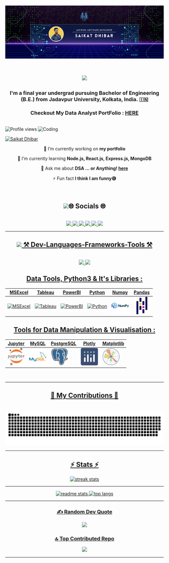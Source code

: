 ![logo](https://github.com/saiky-111/saiky-111/blob/main/ASPIRING%20SOFTware%20DEVELOPER.png)

<h1 align="center">
    <img src="https://readme-typing-svg.herokuapp.com/?font=Righteous&size=35&center=true&vCenter=true&width=500&height=70&duration=4000&lines=Hi+There!+👋;+I'm+Saikat+Dhibar!;" />
</h1>

<h3 align="center">I'm a final year undergrad pursuing Bachelor of Engineering (B.E.) from Jadavpur University, Kolkata, India. 🇮🇳</h3> 
<h3 align="center">Checkout My Data Analyst PortFolio :   <a href="https://github.com/saiky-111/DataPortfolioProjects">HERE</a></h3> 

<br/>

<!--<img align="right" alt="coding" width="350" src="output-onlinegiftools (1).gif">-->
<img align="right" alt="Coding" width="400" src="https://user-images.githubusercontent.com/55389276/140866485-8fb1c876-9a8f-4d6a-98dc-08c4981eaf70.gif">
<div align="left">
  <img width="182" height="28" src="https://komarev.com/ghpvc/?username=saiky-111&style=flat&color=0e75b6" alt="Profile views"/>
</div>

<p align="left"> <a href="https://www.linkedin.com/in/saiky111/" target="blank"><img src="https://www.godrejproperties.com/backoffice/data_content/projects/comingsoon_to_south_delhi_delhi/landing_page/images/connect-linkedin.png" alt="Saikat Dhibar" width="182" height="40" /></a> </p>


<div align="center">
 
 🔭 I’m currently working on **my portfolio**

 🌱 I’m currently learning **Node.js, React.js, Express.js, MongoDB**

💬 Ask me about **DSA ... or Anything! [here](https://github.com/saiky-111/saiky-111/issues)**

⚡ Fun fact **I think I am funny😅**

 </div>
 <br>

<h2 align="center"><img src='https://raw.githubusercontent.com/ShahriarShafin/ShahriarShafin/main/Assets/handshake.gif' width="100px">🌐 Socials 🌐</h2>
<br/>
<div align="center">
<div align="center"> 
  <a href="mailto:saikat111dhibar@gmail.com">
    <img src="https://img.shields.io/badge/Gmail-333333?style=for-the-badge&logo=gmail&logoColor=red" />
  </a>
  <a href="https://linkedin.com/in/saiky111" target="_blank">
    <img src="https://img.shields.io/badge/LinkedIn-0077B5?style=for-the-badge&logo=linkedin&logoColor=white" target="_blank" />
  </a>
  <a href="https://saiky-111.github.io/Portfolio-1/" target="_blank">
     <img src="https://img.shields.io/badge/Portfolio-FF5722?style=for-the-badge&logo=todoist&logoColor=white" target="_blank" /> <!-- sqlite, safari, google-chrome are other good icon options -->
  </a>
     <a href="https://instagram.com/saiky_111" target="_blank">
     <img src="https://img.shields.io/badge/Instagram-E1306C?style=for-the-badge&logo=instagram&logoColor=white" target="_blank" /> 
  </a>
      <a href="https://twitter.com/saiky_111" target="_blank">
     <img src="https://img.shields.io/badge/Twitter-292F33?style=for-the-badge&logo=x&logoColor=white" target="_blank" /> 
  </a>
     <a href="https://fb.com/saikat.dhibar.5015" target="_blank">
     <img src="https://img.shields.io/badge/Facebook-4267B2?style=for-the-badge&logo=facebook&logoColor=white" target="_blank" /> 
</div>
</div>
 

 <hr/>


<h2 align="center">    <img src = "https://media2.giphy.com/media/QssGEmpkyEOhBCb7e1/giphy.gif?cid=ecf05e47a0n3gi1bfqntqmob8g9aid1oyj2wr3ds3mg700bl&rid=giphy.gif" width = 32px>    ⚒️ Dev-Languages-Frameworks-Tools ⚒️ </h2>
<br/>
<div align="center">
    <img src="https://skillicons.dev/icons?i=react,mui,html,css,vscode,github,figma,tailwind,git,postman" />
    <img src="https://skillicons.dev/icons?i=nodejs,python,javascript,express,mongodb,mysql,flask" /><br>


 
<!--
<h2 align="center">    <img src = "https://media2.giphy.com/media/QssGEmpkyEOhBCb7e1/giphy.gif?cid=ecf05e47a0n3gi1bfqntqmob8g9aid1oyj2wr3ds3mg700bl&rid=giphy.gif" width = 32px>    ⚒️ Dev-Languages-Frameworks-Tools ⚒️ </h2>
<br/>
<div align="center">
    <img src="https://skillicons.dev/icons?i=react,bootstrap,mui,html,css,vscode,github,figma,tailwind,git,postman" />
    <img src="https://skillicons.dev/icons?i=nodejs,python,javascript,typescript,express,firebase,mongodb,c,java,nextjs,mysql,flask" /><br>-->



<h2> Data Tools, Python3 & It's Libraries : </h2>

| MSExcel | Tableau | PowerBI | Python | Numpy | Pandas |
|----------|----------|----------|----------|----------|----------|
|<img src="https://upload.wikimedia.org/wikipedia/commons/3/34/Microsoft_Office_Excel_%282019%E2%80%93present%29.svg" title="MSExcel" alt="MSExcel" width="55" height="55"/>|   <img src="https://img.icons8.com/?size=100&id=9Kvi1p1F0tUo&format=png&color=000000" title="Tableau" alt="Tableau" width="55" height="55"/>|   <img src="https://upload.wikimedia.org/wikipedia/commons/c/cf/New_Power_BI_Logo.svg" title="PowerBI" alt="PowerBI" width="55" height="55"/> |     <img src="https://upload.wikimedia.org/wikipedia/commons/c/c3/Python-logo-notext.svg" title="Python" alt="Python" width="55" height="55"/>|  <img src="https://github.com/devicons/devicon/blob/master/icons/numpy/numpy-original-wordmark.svg" title="Numpy" alt="Numpy" width="55" height="55"/>|  <img src="https://github.com/devicons/devicon/blob/master/icons/pandas/pandas-original.svg" title="Pandas" alt="Pandas" width="55" height="55"/>|
 


<h2>Tools for Data Manipulation & Visualisation :</h2>

| Jupyter | MySQL | PostgreSQL | Plotly | Matplotlib |
|----------|----------|----------|----------|----------|
|<img src="https://github.com/devicons/devicon/blob/master/icons/jupyter/jupyter-original-wordmark.svg" title="Jupiter" alt="Jupiter" width="55" height="55"/>|<img src="https://github.com/devicons/devicon/blob/master/icons/mysql/mysql-original-wordmark.svg" title="MySQL" alt="MySQL" width="55" height="55"/>|<img src="https://github.com/devicons/devicon/blob/master/icons/postgresql/postgresql-original.svg" title="pg" alt="pg" width="55" height="55"/>|<img src="https://github.com/devicons/devicon/blob/master/icons/plotly/plotly-original.svg" title="plotly" alt="plotly" width="55" height="55"/> | <img src="https://github.com/devicons/devicon/blob/master/icons/matplotlib/matplotlib-original.svg" title="matplotlib" alt="pltly" width="55" height="55"/> |


    
</div>

<br/>
<hr/>

<div align="center">
  <h2>🐍 My Contributions 🐍</h2>
  <br>
  <img width="1000" alt="snake eating my contributions" src="https://raw.githubusercontent.com/saiky-111/saiky-111/output/github-contribution-grid-snake.svg" />
  
  <br/>
</div>

<hr/>

<h2 align="center">⚡ Stats ⚡</h2>

<p align="center">
    <img width="800" height="220" src="https://github-readme-streak-stats-salesp07.vercel.app/?user=saiky-111&count_private=true&theme=react&border_radius=10&card_width=800" alt="streak stats"/>  
</p>

<hr/>
<p align="center">
  <img width="600" height="200" src="https://github-readme-stats.vercel.app/api?username=saiky-111&count_private=true&show_icons=true&theme=react&rank_icon=github&border_radius=10" alt="readme stats" >
  <img width="400" height="200" src="https://github-readme-stats.vercel.app/api/top-langs/?username=saiky-111&hide=HTML&langs_count=8&layout=compact&theme=react&border_radius=10&size_weight=0.0005&count_weight=0.3&exclude_repo=github-readme-stats" alt="top langs">
</p>
 


<!--
<div align=center>
    <img width="800" height="220" src="https://github-readme-streak-stats-salesp07.vercel.app/?user=saiky-111&count_private=true&theme=react&border_radius=10&card_width=800" alt="streak stats"/>  
    <img width=390 src="https://github-readme-stats.vercel.app/api?username=saiky-111&count_private=true&show_icons=true&theme=react&rank_icon=github&border_radius=10" alt="readme stats" />
  <br/>
 <img width=325 align="center" src="https://github-readme-stats.vercel.app/api/top-langs/?username=saiky-111&hide=HTML&langs_count=8&layout=compact&theme=react&border_radius=10&size_weight=0.5&count_weight=0.5&exclude_repo=github-readme-stats" alt="top langs" />
</div>
-->

<!--( UPdates Remaining)  Leetcode, PowerBi& dat& data engineeringa tools, coding profiles with links icons, skils like his profile->Sam Morozov -->


<hr/>


<div align="center">
    
### ✍️ Random Dev Quote
![](https://quotes-github-readme.vercel.app/api?type=horizontal&theme=radical)

</div>
<div align="center">

### 🔝 Top Contributed Repo
![](https://github-contributor-stats.vercel.app/api?username=saiky-111&limit=5&theme=dark&combine_all_yearly_contributions=true)

</div>

<hr>




<!--
## 📊 Leetcode Stats
![](https://leetcard.jacoblin.cool/saiky_111?theme=dark&ext=heatmap)





<!--[![MasterHead](https://developers.giphy.com/branch/master/static/api-512d36c09662682717108a38bbb5c57d.gif)]
<h1 align="center">Hi 👋, I'm Saikat Dhibar</h1>
<h3 align="center">I'm a final year undergrad pursuing Bachelor of Engineering (B.E.) from Jadavpur University, Kolkata, India.</h3>
<img align="right" alt="Coding" width="400" src="https://camo.githubusercontent.com/5ddf73ad3a205111cf8c686f687fc216c2946a75005718c8da5b837ad9de78c9/68747470733a2f2f7468756d62732e6766796361742e636f6d2f4576696c4e657874446576696c666973682d736d616c6c2e676966">

<p align="left"> <img src="https://komarev.com/ghpvc/?username=saiky-111&label=Profile%20views&color=0e75b6&style=flat" alt="saiky-111" /> </p>

<p align="left"> <a href="https://twitter.com/saiky_111" target="blank"><img src="https://img.shields.io/twitter/follow/saiky_111?logo=twitter&style=for-the-badge" alt="saiky_111" /></a> </p>

- 🔭 I’m currently working on **Honing my DSA skills**

- 🌱 I’m currently learning **MERN Stack**

- 💬 Ask me about **Anything!**

- 📫 How to reach me **saikat111dhibar@gmail.com**

- ⚡ Fun fact **I think I am funny**

<h3 align="left">Connect with me:</h3>
<p align="left">
<a href="https://twitter.com/saiky_111" target="blank"><img align="center" src="https://raw.githubusercontent.com/rahuldkjain/github-profile-readme-generator/master/src/images/icons/Social/twitter.svg" alt="saiky_111" height="30" width="40" /></a>
<a href="https://linkedin.com/in/saiky111" target="blank"><img align="center" src="https://raw.githubusercontent.com/rahuldkjain/github-profile-readme-generator/master/src/images/icons/Social/linked-in-alt.svg" alt="saiky111" height="30" width="40" /></a>
<a href="https://fb.com/saikat.dhibar.5015" target="blank"><img align="center" src="https://raw.githubusercontent.com/rahuldkjain/github-profile-readme-generator/master/src/images/icons/Social/facebook.svg" alt="saikat.dhibar.5015" height="30" width="40" /></a>
<a href="https://instagram.com/saiky_111" target="blank"><img align="center" src="https://raw.githubusercontent.com/rahuldkjain/github-profile-readme-generator/master/src/images/icons/Social/instagram.svg" alt="saiky_111" height="30" width="40" /></a>
</p>

<h3 align="left">Languages and Tools:</h3>
<p align="left"> <a href="https://www.cprogramming.com/" target="_blank" rel="noreferrer"> <img src="https://raw.githubusercontent.com/devicons/devicon/master/icons/c/c-original.svg" alt="c" width="40" height="40"/> </a> <a href="https://www.w3schools.com/cpp/" target="_blank" rel="noreferrer"> <img src="https://raw.githubusercontent.com/devicons/devicon/master/icons/cplusplus/cplusplus-original.svg" alt="cplusplus" width="40" height="40"/> </a> <a href="https://www.w3schools.com/css/" target="_blank" rel="noreferrer"> <img src="https://raw.githubusercontent.com/devicons/devicon/master/icons/css3/css3-original-wordmark.svg" alt="css3" width="40" height="40"/> </a> <a href="https://www.w3.org/html/" target="_blank" rel="noreferrer"> <img src="https://raw.githubusercontent.com/devicons/devicon/master/icons/html5/html5-original-wordmark.svg" alt="html5" width="40" height="40"/> </a> <a href="https://developer.mozilla.org/en-US/docs/Web/JavaScript" target="_blank" rel="noreferrer"> <img src="https://raw.githubusercontent.com/devicons/devicon/master/icons/javascript/javascript-original.svg" alt="javascript" width="40" height="40"/> </a> <a href="https://www.mongodb.com/" target="_blank" rel="noreferrer"> <img src="https://raw.githubusercontent.com/devicons/devicon/master/icons/mongodb/mongodb-original-wordmark.svg" alt="mongodb" width="40" height="40"/> </a> <a href="https://nodejs.org" target="_blank" rel="noreferrer"> <img src="https://raw.githubusercontent.com/devicons/devicon/master/icons/nodejs/nodejs-original-wordmark.svg" alt="nodejs" width="40" height="40"/> </a> <a href="https://www.python.org" target="_blank" rel="noreferrer"> <img src="https://raw.githubusercontent.com/devicons/devicon/master/icons/python/python-original.svg" alt="python" width="40" height="40"/> </a> <a href="https://reactjs.org/" target="_blank" rel="noreferrer"> <img src="https://raw.githubusercontent.com/devicons/devicon/master/icons/react/react-original-wordmark.svg" alt="react" width="40" height="40"/> </a> </p>

<p><img align="left" src="https://github-readme-stats.vercel.app/api/top-langs?username=saiky-111&show_icons=true&locale=en&layout=compact" alt="saiky-111" /></p>

<p>&nbsp;<img align="center" src="https://github-readme-stats.vercel.app/api?username=saiky-111&show_icons=true&locale=en" alt="saiky-111" /></p>

<p><img align="center" src="https://github-readme-streak-stats.herokuapp.com/?user=saiky-111&" alt="saiky-111" /></p>

## 🏆 GitHub Trophies
![](https://github-profile-trophy.vercel.app/?username=saiky-111&theme=onedark&no-frame=false&no-bg=false&margin-w=4)

### ✍️ Random Dev Quote
![](https://quotes-github-readme.vercel.app/api?type=horizontal&theme=radical)

### 🔝 Top Contributed Repo
![](https://github-contributor-stats.vercel.app/api?username=saiky-111&limit=5&theme=dark&combine_all_yearly_contributions=true)

### 😂 Random Dev Meme
<img src="https://rm.up.railway.app/" width="512px"/>

## 📊 Leetcode Stats
![CompetitiveLin's Leetcode Stats](https://leetcard.jacoblin.cool/saiky-111?theme=light&font=Noto_Sans&ext=heatmap&site=cn)

## 🐍 Github Contributions
![snake gif](https://github.com/saiky-111/saiky-111/raw/main/dist/github-contribution-grid-snake.gif)

